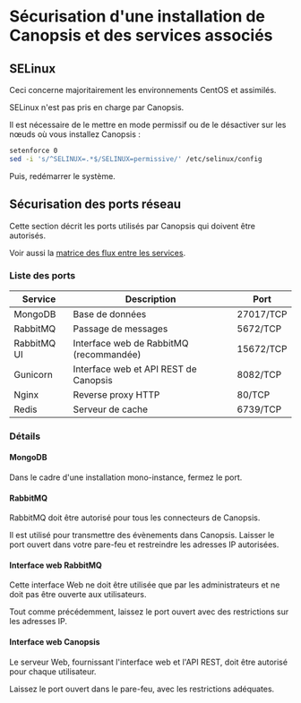 # Sécurisation d'une installation de Canopsis et des services associés

## SELinux

Ceci concerne majoritairement les environnements CentOS et assimilés.

SELinux n'est pas pris en charge par Canopsis.

Il est nécessaire de le mettre en mode permissif ou de le désactiver sur les nœuds où vous installez Canopsis :

```sh
setenforce 0
sed -i 's/^SELINUX=.*$/SELINUX=permissive/' /etc/selinux/config
```

Puis, redémarrer le système.

## Sécurisation des ports réseau

Cette section décrit les ports utilisés par Canopsis qui doivent être autorisés.

Voir aussi la [matrice des flux entre les services](../installation/pre-requis-parefeu-et-selinux.md).

### Liste des ports

Service       | Description                                 | Port                  |
--------------|---------------------------------------------|-----------------------|
MongoDB       | Base de données                             | 27017/TCP             |
RabbitMQ      | Passage de messages                         | 5672/TCP              |
RabbitMQ UI   | Interface web de RabbitMQ (recommandée)     | 15672/TCP             |
Gunicorn      | Interface web et API REST de Canopsis       | 8082/TCP              |
Nginx         | Reverse proxy HTTP                          | 80/TCP                |
Redis         | Serveur de cache                            | 6739/TCP              |

### Détails

#### MongoDB

Dans le cadre d'une installation mono-instance, fermez le port.

#### RabbitMQ

RabbitMQ doit être autorisé pour tous les connecteurs de Canopsis.

Il est utilisé pour transmettre des évènements dans Canopsis. Laisser le port ouvert dans votre pare-feu et restreindre les adresses IP autorisées.

#### Interface web RabbitMQ

Cette interface Web ne doit être utilisée que par les administrateurs et ne doit pas être ouverte aux utilisateurs.

Tout comme précédemment, laissez le port ouvert avec des restrictions sur les adresses IP.

#### Interface web Canopsis

Le serveur Web, fournissant l'interface web et l'API REST, doit être autorisé pour chaque utilisateur.

Laissez le port ouvert dans le pare-feu, avec les restrictions adéquates.
